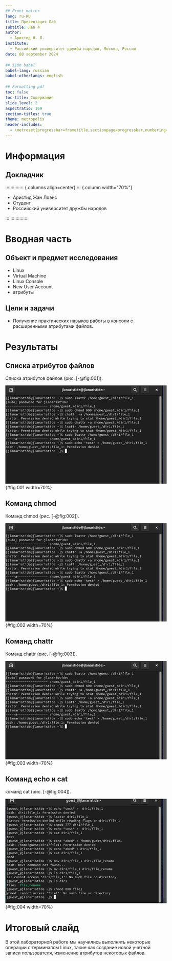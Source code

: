 ```yaml
---
## Front matter
lang: ru-RU
title: Презентация Лаб
subtitle: Лаб 4
author:
  - Аристид Ж. Л.
institute:
  - Российский университет дружбы народов, Москва, Россия
date: 08 september 2024

## i18n babel
babel-lang: russian
babel-otherlangs: english

## Formatting pdf
toc: false
toc-title: Содержание
slide_level: 2
aspectratio: 169
section-titles: true
theme: metropolis
header-includes:
  - \metroset{progressbar=frametitle,sectionpage=progressbar,numbering=fraction}
---
```


# Информация

## Докладчик

:::::::::::::: {.columns align=center}
::: {.column width="70%"}

- Аристид Жан Лоэнс
- Студент
- Российский университет дружбы народов

:::
::::::::::::::

# Вводная часть

## Объект и предмет исследования

- Linux
- Virtual Machine
- Linux Console
- New User Account
- атрибуты

## Цели и задачи

- Получение практических навыков работы в консоли с расширенными атрибутами файлов.

# Результаты

## Списка атрибутов файлов

Списка атрибутов файлов (рис. [-@fig:001]).

![list attr](image/img01.png){#fig:001 width=70%}

## Команд chmod

Команд chmod (рис. [-@fig:002]).

![chmod](image/img01.png){#fig:002 width=70%}

## Команд chattr

Команд chattr (рис. [-@fig:003]).

![groups](image/img01.png){#fig:003 width=70%}

## Команд echo и сat

команд cat (рис. [-@fig:004]).

![cat](image/img04.png){#fig:004 width=70%}

# Итоговый слайд

В этой лабораторной работе мы научились выполнять некоторые операции с терминалом Linux, такие как создание новой учетной записи пользователя, изменение атрибутов некоторых файлов.
